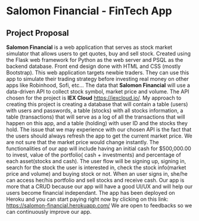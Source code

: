 # Salomon Financial - FinTech App

## Project Proposal

**Salomon Financial** is a web application that serves as stock market simulator that allows users to get quotes, buy and sell stock. Created using the Flask web framework for Python as the web server and PSQL as the backend database. Front end design done with HTML and CSS (mostly Bootstrap). 
This web application targets newbie traders. They can use this app to simulate their trading strategy before investing real money on other apps like Robinhood, Sofi, etc...
The data that **Salomon Financial** will use a data-driven API to collect stock symbol, market price and volume. The API chosen for the project is **IEX Cloud** https://iexcloud.io/. 
My approach to creating this project is creating a database that will contain a table (users) with users and passwords, a table (stocks) with all stocks information, a table (transactions) that will serve as a log of all the transactions that will happen on this app, and a table (holding) with user ID and the stocks they hold.
The issue that we may experience with our chosen API is the fact that the users should always refresh the app to get the current market price. We are not sure that the market price would change instantly.
The functionalities of our app will include having an initial cash for $500,000.00 to invest, value of the portfolio( cash + investments) and percentage of each asset(stocks and cash). 
The user flow will be signing up, signing in, search for the stock the user is interested in, check the stock info(market price and volume) and buying stock or not. When an user signs in, she/he can access her/his portfolio and sell stocks and receive cash.
Our app is more that a CRUD because our app will have a good UI/UX and will help our users become financial independant.
The app has been deployed on Heroku and you can start paying right now by clicking on this link: https://salomon-financial.herokuapp.com/
We are open to feedbacks so we can continuously improve our app.
